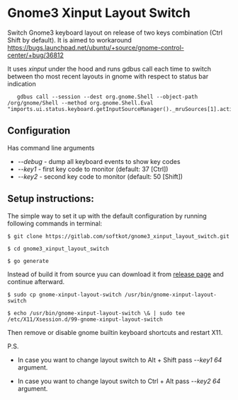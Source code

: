 # Gnome3 Xinput Layout Switch

Switch Gnome3 keyboard layout on release of two keys combination  (Ctrl Shift by default).
It is aimed to workaround https://bugs.launchpad.net/ubuntu/+source/gnome-control-center/+bug/36812 

It uses *xinput* under the hood and runs gdbus call each time to switch between tho most recent layouts in gnome with respect to status bar indication
       
       gdbus call --session --dest org.gnome.Shell --object-path /org/gnome/Shell --method org.gnome.Shell.Eval "imports.ui.status.keyboard.getInputSourceManager()._mruSources[1].activate()" 

## Configuration
Has command line arguments
* *--debug* - dump all keyboard events to show key codes  
* *--key1* - first key code to monitor (default: 37 [Ctrl])
* *--key2* - second key code to monitor (default: 50 [Shift])

## Setup instructions:

The simple way to set it up with the default configuration by running following commands in terminal:
    
    $ git clone https://gitlab.com/softkot/gnome3_xinput_layout_switch.git
    
    $ cd gnome3_xinput_layout_switch
    
    $ go generate
    
Instead of build it from source yuu can download it from [release page](https://gitlab.com/softkot/gnome3_xinput_layout_switch/-/releases) and continue afterward.
    
    $ sudo cp gnome-xinput-layout-switch /usr/bin/gnome-xinput-layout-switch
    
    $ echo /usr/bin/gnome-xinput-layout-switch \& | sudo tee /etc/X11/Xsession.d/99-gnome-xinput-layout-switch 

Then remove or disable gnome builtin keyboard shortcuts and restart X11.   
 
P.S.

* In case you want to change layout switch to Alt + Shift pass *--key1 64* argument.

* In case you want to change layout switch to Ctrl + Alt pass *--key2 64* argument.